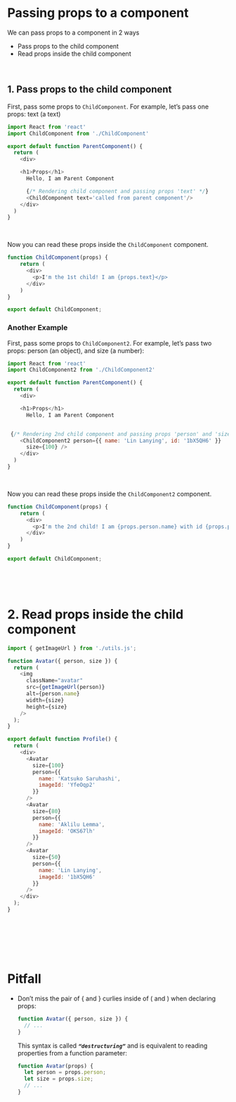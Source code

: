 # Passing props to a component

We can pass props to a component in 2 ways

* Pass props to the child component
* Read props inside the child component

&nbsp;

## 1. Pass props to the child component

First, pass some props to `ChildComponent`. For example, let’s pass one props: text (a text)

```js
import React from 'react'
import ChildComponent from './ChildComponent'

export default function ParentComponent() {
  return (
    <div>

    <h1>Props</h1>
      Hello, I am Parent Component

      {/* Rendering child component and passing props 'text' */}
      <ChildComponent text='called from parent component'/>
    </div>
  )
}
```

&nbsp;

Now you can read these props inside the `ChildComponent` component.

```js
function ChildComponent(props) {
    return (
      <div>
        <p>I'm the 1st child! I am {props.text}</p> 
      </div>
    )
}

export default ChildComponent;
```

### Another Example

First, pass some props to `ChildComponent2`. For example, let’s pass two props: person (an object), and size (a number):

```js
import React from 'react'
import ChildComponent2 from './ChildComponent2'

export default function ParentComponent() {
  return (
    <div>

    <h1>Props</h1>
      Hello, I am Parent Component


 {/* Rendering 2nd child component and passing props 'person' and 'size' */}
    <ChildComponent2 person={{ name: 'Lin Lanying', id: '1bX5QH6' }}
      size={100} />
    </div>
  )
}

```

&nbsp;

Now you can read these props inside the `ChildComponent2` component.

```js
function ChildComponent(props) {
    return (
      <div>
        <p>I'm the 2nd child! I am {props.person.name} with id {props.person.id} and size {props.size}</p> 
      </div>
    )
}

export default ChildComponent;
```

&nbsp;

&nbsp;

# 2. Read props inside the child component 

```js
import { getImageUrl } from './utils.js';

function Avatar({ person, size }) {
  return (
    <img
      className="avatar"
      src={getImageUrl(person)}
      alt={person.name}
      width={size}
      height={size}
    />
  );
}

export default function Profile() {
  return (
    <div>
      <Avatar
        size={100}
        person={{ 
          name: 'Katsuko Saruhashi', 
          imageId: 'YfeOqp2'
        }}
      />
      <Avatar
        size={80}
        person={{
          name: 'Aklilu Lemma', 
          imageId: 'OKS67lh'
        }}
      />
      <Avatar
        size={50}
        person={{ 
          name: 'Lin Lanying',
          imageId: '1bX5QH6'
        }}
      />
    </div>
  );
}

```

&nbsp;

&nbsp;
&nbsp;
&nbsp;

&nbsp;
&nbsp;

# Pitfall

* Don’t miss the pair of { and } curlies inside of ( and ) when declaring props:

  ```js
  function Avatar({ person, size }) {
    // ...
  }
  ```

  This syntax is called ***`“destructuring”`*** and is equivalent to reading properties from a function parameter:

  ```js
  function Avatar(props) {
    let person = props.person;
    let size = props.size;
    // ...
  }
  ```

&nbsp;

&nbsp;
